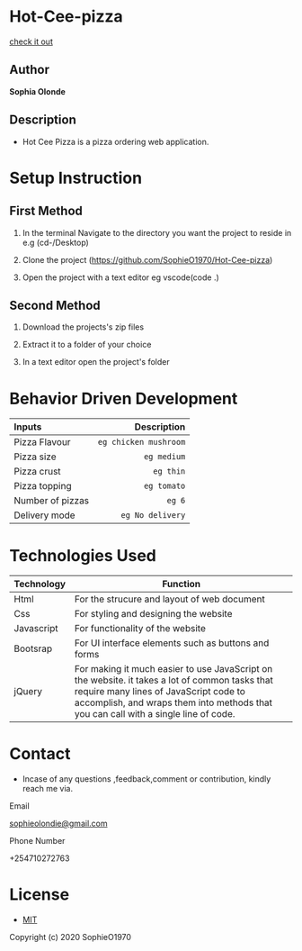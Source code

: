 # Hot-Cee-pizza
[check it out](https://github.com/SophieO1970/Hot-Cee-pizza)
## Author

**Sophia Olonde**

## Description

- Hot Cee Pizza is a pizza ordering web application.

# Setup Instruction
## First Method
1. In the terminal Navigate to the directory you want the project to reside in e.g (cd-/Desktop)

2. Clone the project (https://github.com/SophieO1970/Hot-Cee-pizza)

3. Open the project with a text editor eg vscode(code .)

## Second Method
1. Download the projects's zip files

2. Extract it to a folder of your choice

3. In a text editor open the project's folder

# Behavior Driven Development

| Inputs |  Description |
| :---         |          ---: |
| Pizza Flavour   | `eg chicken mushroom`|
| Pizza size     | `eg medium`   |
| Pizza crust    | `eg thin`   |
| Pizza topping    | `eg tomato`  |
| Number of pizzas   | `eg 6`   |
| Delivery mode   | `eg No delivery`  |

# Technologies Used

| Technology | Function |
| ----------- | ----------- |
| Html | For the strucure and layout of web document |
| Css| For styling and designing the website|
| Javascript | For functionality of the website|
| Bootsrap | For UI interface elements such as buttons and forms |
| jQuery| For making it much easier to use JavaScript on the website. it takes a lot of common tasks that require many lines of JavaScript code to accomplish, and wraps them into methods that you can call with a single line of code. |

# Contact
- Incase of any questions ,feedback,comment or contribution, kindly reach me via.

Email

sophieolondie@gmail.com

Phone Number

+254710272763

# License
- [MIT](https://github.com/SophieO1970/Hot-Cee-pizza.git/blob/master/LICENSE)

Copyright (c) 2020 SophieO1970
